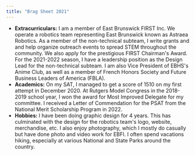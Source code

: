 ```yaml
---
title: "Brag Sheet 2021"
---
```

* **Extracurriculars:** I am a member of East Brunswick FIRST Inc. We operate a robotics team representing East Brunswick known as Astraea Robotics. As a member of the non-technical subteam, I write grants and and help organize outreach events to spread STEM throughout the community. We also apply for the prestigious FIRST Chairman's Award. For the 2021-2022 season, I have a leadership position as the Design Lead for the non-technical subteam. I am also Vice President of EBHS's Anime Club, as well as a member of French Honors Society and Future Business Leaders of America (FBLA).
* **Academics:** On my SAT, I managed to get a score of 1510 on my first attempt in December 2020. At Rutgers Model Congress in the 2018-2019 school year, I won the award for Most Improved Delegate for my committee. I received a Letter of Commendation for the PSAT from the National Merit Scholarship Program in 2022.
* **Hobbies:** I have been doing graphic design for 4 years. This has culminated with the design for the robotics team's logo, website, merchandise, etc. I also enjoy photography, which I mostly do casually but have done photo and video work for EBFI. I often spend vacations hiking, especially at various National and State Parks around the country. 
